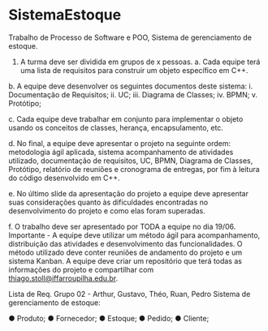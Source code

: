 # SistemaEstoque
Trabalho de Processo de Software e POO, Sistema de gerenciamento de estoque.

1. A turma deve ser dividida em grupos de x pessoas.
  a. Cada equipe terá uma lista de requisitos para construir um objeto específico
em C++.
  
  b. A equipe deve desenvolver os seguintes documentos deste sistema:
    i. Documentação de Requisitos;
    ii. UC;
    iii. Diagrama de Classes;
    iv. BPMN;
    v. Protótipo;
  
  c. Cada equipe deve trabalhar em conjunto para implementar o objeto usando
os conceitos de classes, herança, encapsulamento, etc.
  
  d. No final, a equipe deve apresentar o projeto na seguinte ordem: metodologia
ágil aplicada, sistema acompanhamento de atividades utilizado,
documentação de requisitos, UC, BPMN, Diagrama de Classes, Protótipo,
relatório de reuniões e cronograma de entregas, por fim à leitura do código
desenvolvido em C++.
  
  e. No último slide da apresentação do projeto a equipe deve apresentar suas
considerações quanto às dificuldades encontradas no desenvolvimento do
projeto e como elas foram superadas.
  
  f. O trabalho deve ser apresentado por TODA a equipe no dia 19/06.
Importante - A equipe deve utilizar um método ágil para acompanhamento, distribuição das
atividades e desenvolvimento das funcionalidades. O método utilizado deve conter reuniões
de andamento do projeto e um sistema Kanban. A equipe deve criar um repositório que terá
todas as informações do projeto e compartilhar com thiago.stoll@iffarroupilha.edu.br.

Lista de Req. Grupo 02 - Arthur, Gustavo, Théo, Ruan, Pedro
Sistema de gerenciamento de estoque:

● Produto;
● Fornecedor;
● Estoque;
● Pedido;
● Cliente;
